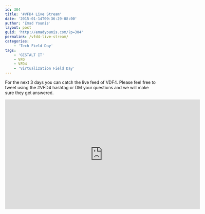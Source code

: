 ```yaml
---
id: 304
title: '#VFD4 Live Stream'
date: '2015-01-14T09:36:29-08:00'
author: 'Emad Younis'
layout: post
guid: 'http://emadyounis.com/?p=304'
permalink: /vfd4-live-stream/
categories:
    - 'Tech Field Day'
tags:
    - 'GESTALT IT'
    - VFD
    - VFD4
    - 'Virtualization Field Day'
---
```


For the next 3 days you can catch the live feed of VDF4. Please feel free to tweet using the #VFD4 hashtag or DM your questions and we will make sure they get answered.  
<iframe frameborder="0" height="360" loading="lazy" scrolling="no" src="http://new.livestream.com/accounts/6937754/events/3250666/player?width=640&height=360&autoPlay=true&mute=false" width="640"> </iframe>